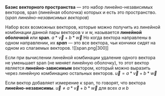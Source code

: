 **Базис векторного пространства** — это набор линейно-независимых векторов, span (линейная оболочка) которых и есть это пространство. (*span линейно-независимых векторов*)

Набор всех возможных векторов, которые можно получить из линейной комбинации данной пары векторов v и w, называется **линейной оболочкой** или **span**.
$a*\overrightarrow{v} + b * \overrightarrow{w}$
Но когда вектора направлены в одном направлении, их ***span*** — это все вектора, чьи кончики сидят на одном из слагаемых векторов.
![[span.png|300]]

Если при вычислении линейной комбинации удаление одного вектора не уменьшает span (не меняет линейную оболочку), то этот вектор является **линейно-зависимым** вектором, который можно выразить через линейную комбинацию остальных векторов.
$\overrightarrow{u} = a*\overrightarrow{v} + b * \overrightarrow{w}$

Если вектор добавляет измерение к span, то говорят, что вектора **линейно-независимы**.
$\overrightarrow{u} \not= a*\overrightarrow{v} + b * \overrightarrow{w}$ для всех $a$ и $b$
